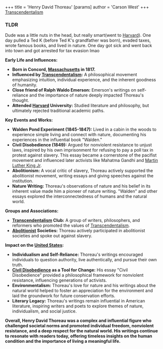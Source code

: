 +++
 title = 'Henry David Thoreau'
[params]
	author = 'Carson West'
+++
[Transcendentalism](./../transcendentalism/)
### TLDR
Dude was a little nuts in the head, but really smart(went to [Harvard](./../harvard/)). One day pulled a Ted K (before Ted K's grandfather was born), evaded taxes, wrote famous books, and lived in nature. One day got sick and went back into town and got arrested for tax evasion lmao 

**Early Life and Influences:**

* **Born in Concord, [Massachusetts](./../massachusetts/) in 1817.**
* **Influenced by [Transcendentalism](./../transcendentalism/):** A philosophical movement emphasizing intuition, individual experience, and the inherent goodness of humanity.
* **Close friend of Ralph Waldo Emerson:** Emerson's writings on self-reliance and the importance of nature deeply impacted Thoreau's thought.
* **Attended [Harvard](./../harvard/) University:** Studied literature and philosophy, but ultimately rejected traditional academic paths.

**Key Events and Works:**

* **Walden Pond Experiment (1845-1847):** Lived in a cabin in the woods to experience simple living and connect with nature, documenting his experiences in the influential book "Walden."
* **Civil Disobedience (1849):** Argued for nonviolent resistance to unjust laws, inspired by his own imprisonment for refusing to pay a poll tax in protest against slavery. This essay became a cornerstone of the pacifist movement and influenced later activists like Mahatma Gandhi and [Martin Luther King Jr](./../martin-luther-king-jr/).
* **Abolitionism:** A vocal critic of slavery, Thoreau actively supported the abolitionist movement, writing essays and giving speeches against the institution.
* **Nature Writing:** Thoreau's observations of nature and his belief in its inherent value made him a pioneer of nature writing. "Walden" and other essays explored the interconnectedness of humans and the natural world.

**Groups and Associations:**

* **[Transcendentalism](./../transcendentalism/) Club:** A group of writers, philosophers, and reformers who promoted the values of [Transcendentalism](./../transcendentalism/).
* **[Abolitionist](./../abolitionist/) Societies:**  Thoreau actively participated in abolitionist societies and spoke out against slavery.

**Impact on the [United States](./../united-states/):**

* **Individualism and Self-Reliance:** Thoreau's writings encouraged individuals to question authority, live authentically, and pursue their own truth.
* **[Civil Disobedience](./../civil-disobedience/) as a Tool for Change:** His essay "Civil Disobedience" provided a philosophical framework for nonviolent resistance, influencing generations of activists.
* **Environmentalism:** Thoreau's love for nature and his writings about the natural world helped to foster an appreciation for the environment and laid the groundwork for future conservation efforts.
* **Literary Legacy:** Thoreau's writings remain influential in American literature, inspiring writers and poets to explore themes of nature, individualism, and social justice.

**Overall, Henry David Thoreau was a complex and influential figure who challenged societal norms and promoted individual freedom, nonviolent resistance, and a deep respect for the natural world. His writings continue to resonate with readers today, offering timeless insights on the human condition and the importance of living a meaningful life.** 
